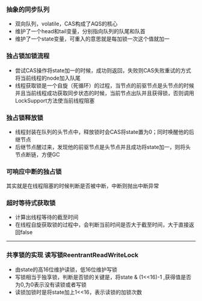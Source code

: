 ### 抽象的同步队列
- 双向队列，volatile，CAS构成了AQS的核心
- 维护了一个head和tail变量，分别指向队列的队尾和队首
- 维护了一个state变量，可重入的意思就是每加锁一次这个值就加一

### 独占锁加锁流程
- 尝试CAS操作将state加一的时候，成功则返回，失败则CAS失败重试的方式将当前线程的node加入队尾
- 线程获取锁是一个自旋（死循环）的过程，当节点的前驱节点是头节点的时候并且当前线程成功获取同步状态的时候，当前节点出队并且获得锁，否则调用LockSupport方法使当前线程阻塞

### 独占锁释放锁
- 线程封装在队列的头节点中，释放锁时会CAS将state置为0；同时唤醒他的后继节点
- 后继节点醒过来，发现他的前驱节点是头节点并且成功将state加一，则将头节点断链，方便GC

### 可响应中断的独占锁
其实就是在线程阻塞的时候判断是否被中断，中断则抛出中断异常

### 超时等待式获取锁
- 计算出线程等待的截至时间
- 在线程自旋获取锁的过程中，会判断当前时间是否大于截至时间，大于直接返回false

---
### 共享锁的实现 读写锁ReentrantReadWriteLock
- 由state的高16位维护读锁，低16位维护写锁
- 写锁相当于独享锁，判断是否锁的关键是，将state & (1<<16)-1 ,获得值是否为0,为0表示没有读锁或者写锁
- 读锁加锁时是将state加上1<<16，表示读锁的加锁次数

